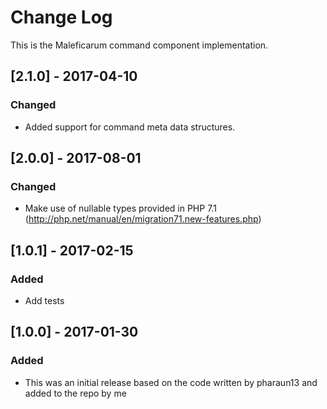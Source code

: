 # Change Log
This is the Maleficarum command component implementation. 

## [2.1.0] - 2017-04-10
### Changed
- Added support for command meta data structures.

## [2.0.0] - 2017-08-01
### Changed
- Make use of nullable types provided in PHP 7.1 (http://php.net/manual/en/migration71.new-features.php)

## [1.0.1] - 2017-02-15
### Added
- Add tests

## [1.0.0] - 2017-01-30
### Added
- This was an initial release based on the code written by pharaun13 and added to the repo by me
